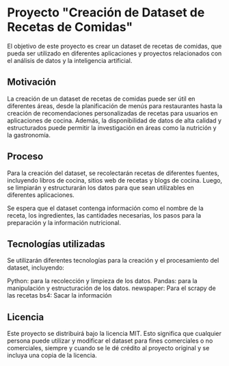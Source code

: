 # Proyecto "Creación de Dataset de Recetas de Comidas"
El objetivo de este proyecto es crear un dataset de recetas de comidas, que pueda ser utilizado en diferentes aplicaciones y proyectos relacionados con el análisis de datos y la inteligencia artificial.

## Motivación
La creación de un dataset de recetas de comidas puede ser útil en diferentes áreas, desde la planificación de menús para restaurantes hasta la creación de recomendaciones personalizadas de recetas para usuarios en aplicaciones de cocina. Además, la disponibilidad de datos de alta calidad y estructurados puede permitir la investigación en áreas como la nutrición y la gastronomía.

## Proceso
Para la creación del dataset, se recolectarán recetas de diferentes fuentes, incluyendo libros de cocina, sitios web de recetas y blogs de cocina. Luego, se limpiarán y estructurarán los datos para que sean utilizables en diferentes aplicaciones.

Se espera que el dataset contenga información como el nombre de la receta, los ingredientes, las cantidades necesarias, los pasos para la preparación y la información nutricional.

## Tecnologías utilizadas
Se utilizarán diferentes tecnologías para la creación y el procesamiento del dataset, incluyendo:

Python: para la recolección y limpieza de los datos.
Pandas: para la manipulación y estructuración de los datos.
newspaper: Para el scrapy de las recetas
bs4: Sacar la información

## Licencia
Este proyecto se distribuirá bajo la licencia MIT. Esto significa que cualquier persona puede utilizar y modificar el dataset para fines comerciales o no comerciales, siempre y cuando se le dé crédito al proyecto original y se incluya una copia de la licencia.